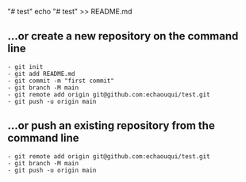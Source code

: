 "# test" 
echo "# test" >> README.md

## …or create a new repository on the command line
```
- git init
- git add README.md
- git commit -m "first commit"
- git branch -M main
- git remote add origin git@github.com:echaouqui/test.git
- git push -u origin main
```

## …or push an existing repository from the command line
```
- git remote add origin git@github.com:echaouqui/test.git
- git branch -M main
- git push -u origin main
```